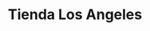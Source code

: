 ---
title: "Tienda Los Angeles"
url: /fraijanes/tienda-los-angeles-7ma-calle-zona-1/
shop: quiosco
---
